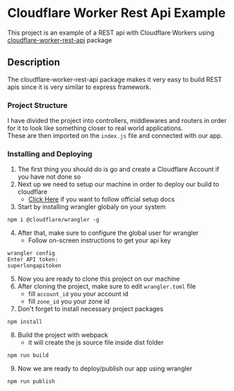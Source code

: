 # Cloudflare Worker Rest Api Example

This project is an example of a REST api with Cloudflare Workers using [cloudflare-worker-rest-api](https://github.com/rajtatata/cloudflare-worker-rest-api) package

## Description

The cloudflare-worker-rest-api package makes it very easy to build REST apis since it is very similar to express framework.

### Project Structure

I have divided the project into controllers, middlewares and routers in order for it to look like something closer to real world applications.</br>
These are then imported on the `index.js` file and connected with our app.

### Installing and Deploying

1. The first thing you should do is go and create a Cloudflare Account if you have not done so
2. Next up we need to setup our machine in order to deploy our build to cloudflare
    - [Click Here](https://developers.cloudflare.com/workers/quickstart/) if you want to follow official setup docs
3. Start by installing wrangler globaly on your system

```
npm i @cloudflare/wrangler -g
```
4. After that, make sure to configure the global user for wrangler
    - Follow on-screen instructions to get your api key
```
wrangler config
Enter API token:
superlongapitoken
```
5. Now you are ready to clone this project on our machine
6. After cloning the project, make sure to edit `wrangler.toml` file
    - fill `account_id` you your account id
    - fill `zone_id` you your zone id
7. Don't forget to install necessary project packages
```
npm install
```
8. Build the project with webpack
    - it will create the js source file inside dist folder
```
npm run build
```
9. Now we are ready to deploy/publish our app using wrangler
```
npm run publish
```